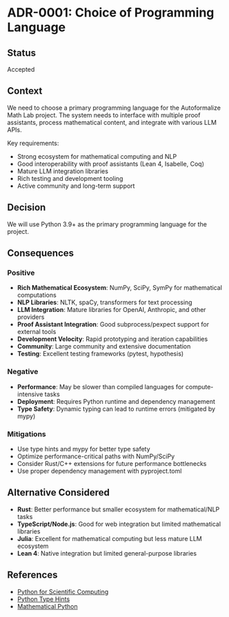 # ADR-0001: Choice of Programming Language

## Status
Accepted

## Context
We need to choose a primary programming language for the Autoformalize Math Lab project. The system needs to interface with multiple proof assistants, process mathematical content, and integrate with various LLM APIs.

Key requirements:
- Strong ecosystem for mathematical computing and NLP
- Good interoperability with proof assistants (Lean 4, Isabelle, Coq)
- Mature LLM integration libraries
- Rich testing and development tooling
- Active community and long-term support

## Decision
We will use Python 3.9+ as the primary programming language for the project.

## Consequences

### Positive
- **Rich Mathematical Ecosystem**: NumPy, SciPy, SymPy for mathematical computations
- **NLP Libraries**: NLTK, spaCy, transformers for text processing
- **LLM Integration**: Mature libraries for OpenAI, Anthropic, and other providers
- **Proof Assistant Integration**: Good subprocess/pexpect support for external tools
- **Development Velocity**: Rapid prototyping and iteration capabilities
- **Community**: Large community and extensive documentation
- **Testing**: Excellent testing frameworks (pytest, hypothesis)

### Negative
- **Performance**: May be slower than compiled languages for compute-intensive tasks
- **Deployment**: Requires Python runtime and dependency management
- **Type Safety**: Dynamic typing can lead to runtime errors (mitigated by mypy)

### Mitigations
- Use type hints and mypy for better type safety
- Optimize performance-critical paths with NumPy/SciPy
- Consider Rust/C++ extensions for future performance bottlenecks
- Use proper dependency management with pyproject.toml

## Alternative Considered
- **Rust**: Better performance but smaller ecosystem for mathematical/NLP tasks
- **TypeScript/Node.js**: Good for web integration but limited mathematical libraries
- **Julia**: Excellent for mathematical computing but less mature LLM ecosystem
- **Lean 4**: Native integration but limited general-purpose libraries

## References
- [Python for Scientific Computing](https://scipy.org/)
- [Python Type Hints](https://docs.python.org/3/library/typing.html)
- [Mathematical Python](https://www.math.ubc.ca/~pwalls/math-python/)